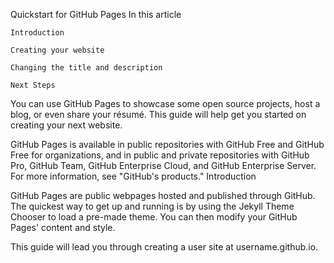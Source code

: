 Quickstart for GitHub Pages
In this article

    Introduction

    Creating your website

    Changing the title and description

    Next Steps

You can use GitHub Pages to showcase some open source projects, host a blog, or even share your résumé. This guide will help get you started on creating your next website.

GitHub Pages is available in public repositories with GitHub Free and GitHub Free for organizations, and in public and private repositories with GitHub Pro, GitHub Team, GitHub Enterprise Cloud, and GitHub Enterprise Server. For more information, see "GitHub's products."
Introduction

GitHub Pages are public webpages hosted and published through GitHub. The quickest way to get up and running is by using the Jekyll Theme Chooser to load a pre-made theme. You can then modify your GitHub Pages' content and style.

This guide will lead you through creating a user site at username.github.io.
